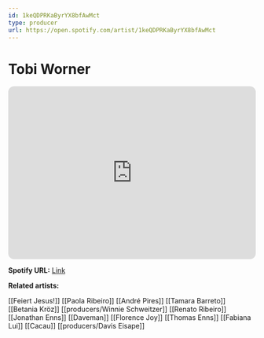 ```yaml
---
id: 1keQDPRKaByrYX8bfAwMct
type: producer
url: https://open.spotify.com/artist/1keQDPRKaByrYX8bfAwMct
---
```

# Tobi Worner

<iframe style="border-radius:12px" src="https://open.spotify.com/embed/artist/1keQDPRKaByrYX8bfAwMct" width="100%" height="352" frameBorder="0" allowfullscreen="" allow="autoplay; clipboard-write; encrypted-media; fullscreen; picture-in-picture" loading="lazy"></iframe>

**Spotify URL:** [Link](https://open.spotify.com/artist/1keQDPRKaByrYX8bfAwMct)

**Related artists:**

[[Feiert Jesus!]]
[[Paola Ribeiro]]
[[André Pires]]
[[Tamara Barreto]]
[[Betania Kröz]]
[[producers/Winnie Schweitzer]]
[[Renato Ribeiro]]
[[Jonathan Enns]]
[[Daveman]]
[[Florence Joy]]
[[Thomas Enns]]
[[Fabiana Lui]]
[[Cacau]]
[[producers/Davis Eisape]]
